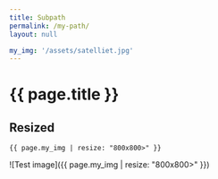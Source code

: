 ```yaml
---
title: Subpath
permalink: /my-path/
layout: null

my_img: '/assets/satelliet.jpg'
---
```


# {{ page.title }}


## Resized

```
{{ page.my_img | resize: "800x800>" }}
```

![Test image]({{ page.my_img | resize: "800x800>" }})
